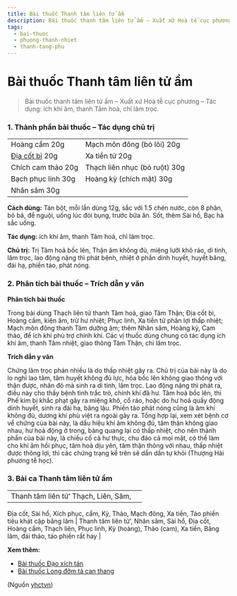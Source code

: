 ```yaml
---
title: Bài thuốc Thanh tâm liên tử ẩm
description: Bài thuốc thanh tâm liên tử ẩm – Xuất xứ Hoà tễ cục phương – Tác dụng- ích khí âm, thanh Tâm hoả, chỉ lâm trọc. 
tags:
  - bai-thuoc
  - phuong-thanh-nhiet
  - thanh-tang-phu
---
```


# Bài thuốc Thanh tâm liên tử ẩm 

> Bài thuốc thanh tâm liên tử ẩm – Xuất xứ Hoà tễ cục phương – Tác dụng: ích khí âm, thanh Tâm hoả, chỉ lâm trọc. 

### 1. Thành phần bài thuốc – Tác dụng chủ trị

|  |  |
| --- | --- |
| Hoàng cầm 20g | Mạch môn đông (bỏ lõi) 20g |
| [Địa cốt bì](/yhctvn/vi-thuoc-dia-cot-bi/) 20g | Xa tiền tử 20g |
| Chích cam thảo 20g | Thạch liên nhục (bỏ ruột) 30g |
| Bạch phục linh 30g | Hoàng kỳ (chích mật) 30g |
| Nhân sâm 30g |  |

**Cách dùng:** Tán bột, mỗi lần dùng 12g, sắc với 1.5 chén nước, còn 8 phân, bỏ bã, để nguội, uống lúc đói bụng, trước bữa ăn. Sốt, thêm Sài hồ, Bạc hà sắc uống.

**Tác dụng:** ích khí âm, thanh Tâm hoả, chỉ lâm trọc. 

**Chủ trị:** Trị Tâm hoả bốc lên, Thận âm không đủ, miệng lưỡi khô ráo, di tinh, lâm trọc, lao động nặng thì phát bệnh, nhiệt ở phần dinh huyết, huyết băng, đái hạ, phiền táo, phát nóng.

### 2. Phân tích bài thuốc – Trích dẫn y văn

**Phân tích bài thuốc**  

Trong bài dùng Thạch liên tử thanh Tâm hoả, giao Tâm Thận; Địa cốt bì, Hoàng cầm, kiện âm, trừ hư nhiệt; Phục linh, Xa tiền tử phân lợi thấp nhiệt; Mạch môn đông thanh Tâm dưỡng âm; thêm Nhân sâm, Hoàng kỳ, Cam thảo, để ích khí phù trợ chính khí. Các vị thuốc dùng chung có tác dụng ích khí âm, thanh Tâm nhiệt, giao thông Tâm Thận, chỉ lâm trọc.

**Trích dẫn y văn**

Chứng lâm trọc phán nhiều là do thấp nhiệt gây ra. Chủ trị của bài này là do lo nghĩ lao tâm, tâm huyết không đủ lực, hỏa bốc lên không giao thông với thận được, nhân đó mà sinh ra di tinh, lâm trọc. Lao động nặng thì phát ra, điều này cho thấy bệnh tình trắc trỏ, chính khí đã hư. Tâm hoả bốc lên, thì Phế kim bị khắc phạt gây ra miệng khô, cổ ráo, hoặc do hư hoả quấy động dinh huyết, sinh ra đái hạ, băng lậu. Phiền táo phát nóng cũng là âm khí không đủ, dương khí phù việt ra ngoài gây ra. Tổng hợp lại, xem xét bệnh cơ vể chứng của bài này, là dấu hiệu khí âm không đủ, tâm thận không giao nhau, hư hoả động ở trong, bàng quang lại có thấp nhiệt, cho nên thành phần của bài này, là chiếu cố cả hư thực, chu đáo cả mọi mặt, có thể làm cho khí âm hồi phục, tâm hoả dịu yên, tâm thận thông với nhau, thấp nhiệt được thông lợi, thì các chứng trạng kể trên sẽ dần dần tự khỏi (Thượng Hải phương tễ học).

### 3. Bài ca Thanh tâm liên tử ẩm

|  |  |
| --- | --- |
| Thanh tâm liên tử’ Thạch, Liên, Sâm,
Địa cốt, Sài hổ, Xích phục, cẩm,
Kỳ, Thảo, Mạch đông, Xa tiền,
Táo phiền tiêu khát cập băng lâm | Thanh tâm liên tử’, Nhân sâm,
Sài hổ, Địa cốt, Hoàng cẩm, Thạch liên,
Phục linh, Kỳ (hoàng), Thảo (cam), Xa tiền,
Băng lâm, đái tháo, táo phiền rất hay |

**Xem thêm:**

* [Bài thuốc Đạo xích tán](/yhctvn/bai-thuoc-dao-xich-tan/)
* [Bài thuốc Long đởm tả can thang](/yhctvn/bai-thuoc-long-dom-ta-can-thang/)

(Nguồn <a href="https://yhctvn.com/bai-thuoc-thanh-tam-lien-tu-am/" target="_blank">yhctvn</a>)
